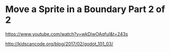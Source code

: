 # Move a Sprite in a Boundary Part 2 of 2

https://www.youtube.com/watch?v=wkDiwOAqfuI&t=243s

http://kidscancode.org/blog/2017/02/godot_101_03/
